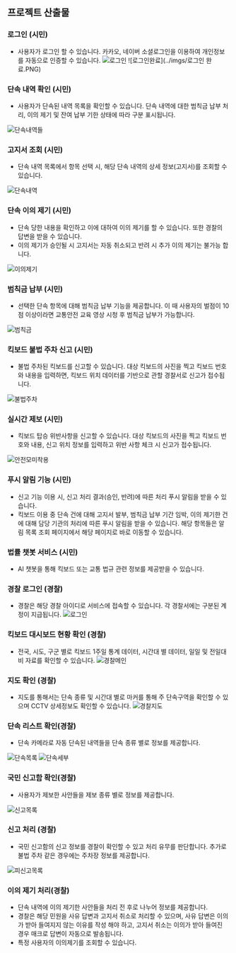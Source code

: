 
## 프로젝트 산출물

### 로그인 (시민)

- 사용자가 로그인 할 수 있습니다. 카카오, 네이버 소셜로그인을 이용하여 개인정보를 자동으로 인증할 수 있습니다.
![로그인](../imgs/유저로그인.PNG)
![로그인완료](../imgs/로그인 완료.PNG)
### 단속 내역 확인 (시민)

- 사용자가 단속된 내역 목록을 확인할 수 있습니다. 단속 내역에 대한 범칙금 납부 처리, 이의 제기 및 잔여 납부 기한 상태에 따라 구분 표시됩니다.

![단속내역들](../imgs/단속내역들.PNG)

### 고지서 조회 (시민)

- 단속 내역 목록에서 항목 선택 시, 해당 단속 내역의 상세 정보(고지서)를 조회할 수 있습니다.

![단속내역](../imgs/단속내역.PNG)

### 단속 이의 제기 (시민)

- 단속 당한 내용을 확인하고 이에 대하여 이의 제기를 할 수 있습니다. 또한 경찰의 답변을 받을 수 있습니다.
- 이의 제기가 승인될 시 고지서는 자동 취소되고 반려 시 추가 이의 제기는 불가능 합니다.

![이의제기](../imgs/이의제기.PNG)

### 범칙금 납부 (시민)

- 선택한 단속 항목에 대해 범칙금 납부 기능을 제공합니다. 이 때 사용자의 벌점이 10점 이상이라면 교통안전 교육 영상 시청 후 범칙금 납부가 가능합니다.

![범칙금](../imgs/범칙금.PNG)

### 킥보드 불법 주차 신고 (시민)

- 불법 주차된 킥보드를 신고할 수 있습니다. 대상 킥보드의 사진을 찍고 킥보드 번호와 내용을 입력하면, 킥보드 위치 데이터를 기반으로 관할 경찰서로 신고가 접수됩니다.

![불법주차](../imgs/불법주차.PNG)

### 실시간 제보 (시민)

- 킥보드 탑승 위반사항을 신고할 수 있습니다. 대상 킥보드의 사진을 찍고 킥보드 번호와 내용, 신고 위치 정보를 입력하고 위반 사항 체크 시 신고가 접수됩니다.

![안전모미착용](../imgs/안전모미착용.PNG)

### 푸시 알림 기능 (시민)

- 신고 기능 이용 시, 신고 처리 결과(승인, 반려)에 따른 처리 푸시 알림을 받을 수 있습니다.
- 킥보드 이용 중 단속 건에 대해 고지서 발부, 범칙금 납부 기간 임박, 이의 제기한 건에 대해 담당 기관의 처리에 따른 푸시 알림을 받을 수 있습니다. 해당 항목들은 알림 목록 조회 페이지에서 해당 페이지로 바로 이동할 수 있습니다.

### 법률 챗봇 서비스 (시민)

- AI 챗봇을 통해 킥보드 또는 교통 법규 관련 정보를 제공받을 수 있습니다.


### 경찰 로그인 (경찰)

- 경찰은 해당 경찰 아이디로 서비스에 접속할 수 있습니다. 각 경찰서에는 구분된 계정이 지급됩니다.
![로그인](../imgs/경찰로그인.PNG)

### 킥보드 대시보드 현황 확인 (경찰)

- 전국, 시도, 구군 별로 킥보드 1주일 통계 데이터, 시간대 별 데이터, 일일 및 전일대비 자료를 확인할 수 있습니다.
![경찰메인](../imgs/경찰메인.PNG)

### 지도 확인 (경찰)
- 지도를 통해서는 단속 종류 및 시간대 별로 마커를 통해 주 단속구역을 확인할 수 있으며 CCTV 상세정보도 확인할 수 있습니다.
![경찰지도](../imgs/경찰지도.PNG)

### 단속 리스트 확인(경찰)

- 단속 카메라로 자동 단속된 내역들을 단속 종류 별로 정보를 제공합니다.

![단속목록](../imgs/단속목록.PNG)
![단속세부](../imgs/단속세부.PNG)

### 국민 신고함 확인(경찰)

- 사용자가 제보한 사안들을 제보 종류 별로 정보를 제공합니다.

![신고목록](../imgs/신고목록.PNG)

### 신고 처리 (경찰)
- 국민 신고함의 신고 정보를 경찰이 확인할 수 있고 처리 유무를 판단합니다. 추가로 불법 주차 같은 경우에는 주차장 정보를 제공합니다.

![피신고목록](../imgs/피신고자정보.PNG)

### 이의 제기 처리(경찰)

- 단속 내역에 이의 제기한 사안들을 처리 전 후로 나누어 정보를 제공합니다.
- 경찰은 해당 민원을 사유 답변과 고지서 취소로 처리할 수 있으며, 사유 답변은 이의가 받아 들여지지 않는 이유를 작성 해야 하고, 고지서 취소는 이의가 받아 들여진 경우 매크로 답변이 자동으로 발송됩니다.
- 특정 사용자의 이의제기를 조회할 수 있습니다.
